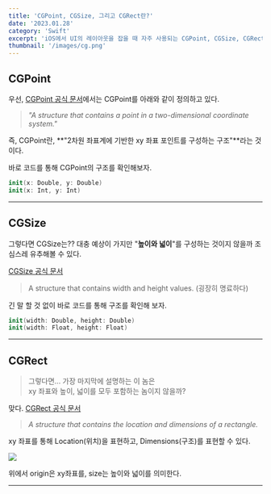 ```yaml
---
title: 'CGPoint, CGSize, 그리고 CGRect란?'
date: '2023.01.28'
category: 'Swift'
excerpt: 'iOS에서 UI의 레이아웃을 잡을 때 자주 사용되는 CGPoint, CGSize, CGRect가 뭘까...??'
thumbnail: '/images/cg.png'
---
```


## CGPoint

우선, [CGPoint 공식 문서](https://developer.apple.com/documentation/corefoundation/cgpoint/)에서는 CGPoint를 아래와 같이 정의하고 있다.

> _"A structure that contains a point in a two-dimensional coordinate system."_

즉, CGPoint란, **"2차원 좌표계에 기반한 xy 좌표 포인트를 구성하는 구조"**라는 것이다.

바로 코드를 통해 CGPoint의 구조를 확인해보자.

```swift
init(x: Double, y: Double)
init(x: Int, y: Int)
```

---

## CGSize

그렇다면 CGSize는??
대충 예상이 가지만 "**높이와 넓이**"를 구성하는 것이지 않을까 조심스레 유추해볼 수 있다.

[CGSize 공식 문서](https://developer.apple.com/documentation/corefoundation/cgsize/)

> A structure that contains width and height values. (굉장히 명료하다)

긴 말 할 것 없이 바로 코드를 통해 구조를 확인해 보자.

```swift
init(width: Double, height: Double)
init(width: Float, height: Float)
```

---

## CGRect

> 그렇다면... 가장 마지막에 설명하는 이 놈은  
> xy 좌표와 높이, 넓이를 모두 포함하는 놈이지 않을까?

맞다. [CGRect 공식 문서](https://developer.apple.com/documentation/corefoundation/cgrect)

> _A structure that contains the location and dimensions of a rectangle._

xy 좌표를 통해 Location(위치)을 표현하고, Dimensions(구조)를 표현할 수 있다.

![](https://user-images.githubusercontent.com/67448481/215250262-27002d43-eca8-430a-9b03-db8064cc4e5b.png)

위에서 origin은 xy좌표를, size는 높이와 넓이를 의미한다.

---
